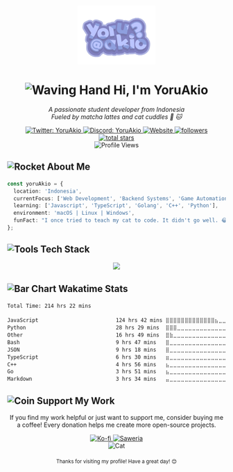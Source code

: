 <div align="center">
  <img width="180" src="yoruakio.png" alt="YoruAkio Logo" />
  
  # <img src="https://raw.githubusercontent.com/Tarikul-Islam-Anik/Animated-Fluent-Emojis/master/Emojis/Hand%20gestures/Waving%20Hand.png" alt="Waving Hand" width="35" height="35" /> Hi, I'm YoruAkio
  
  <p>
    <em>A passionate student developer from Indonesia</em><br>
    <em>Fueled by matcha lattes and cat cuddles 🍵 🐱</em>
  </p>
  
  <a href="https://twitter.com/YoruAkio">
    <img src="https://img.shields.io/badge/Twitter-1DA1F2?style=for-the-badge&logo=x&logoColor=white" alt="Twitter: YoruAkio" />
  </a>
  <a href="https://discord.com/users/919841186246692886">
    <img src="https://img.shields.io/badge/Discord-5865F2?style=for-the-badge&logo=discord&logoColor=white" alt="Discord: YoruAkio" />
  </a>
  <a href="https://akio.lol">
    <img src="https://img.shields.io/badge/Website-FF7139?style=for-the-badge&logo=firefox-browser&logoColor=white" alt="Website" />
  </a>

  <a href="https://github.com/YoruAkio?tab=followers">
    <img alt="followers" title="Follow me on Github" src="https://custom-icon-badges.demolab.com/github/followers/YoruAkio?color=236ad3&labelColor=1155ba&style=for-the-badge&logo=person-add&label=Followers&logoColor=white"/>
  </a>
  <a href="https://github.com/YoruAkio?tab=repositories&sort=stargazers">
    <img alt="total stars" title="Total stars on GitHub" src="https://custom-icon-badges.demolab.com/github/stars/YoruAkio?color=55960c&style=for-the-badge&labelColor=488207&logo=star"/>
  </a>
</div>

<div align="center">
  <img src="https://komarev.com/ghpvc/?username=YoruAkio&style=for-the-badge&color=blueviolet" alt="Profile Views" />
</div>

## <img src="https://raw.githubusercontent.com/Tarikul-Islam-Anik/Animated-Fluent-Emojis/master/Emojis/Travel%20and%20places/Rocket.png" alt="Rocket" width="25" height="25" /> About Me

```typescript
const yoruAkio = {
  location: 'Indonesia',
  currentFocus: ['Web Development', 'Backend Systems', 'Game Automation'],
  learning: ['Javascript', 'TypeScript', 'Golang', 'C++', 'Python'],
  environment: 'macOS | Linux | Windows',
  funFact: "I once tried to teach my cat to code. It didn't go well. 😂",
};
```

## <img src="https://raw.githubusercontent.com/Tarikul-Islam-Anik/Animated-Fluent-Emojis/master/Emojis/Objects/Hammer%20and%20Wrench.png" alt="Tools" width="25" height="25" /> Tech Stack

<div align="center">
  <img src="https://skillicons.dev/icons?i=js,ts,go,cpp,react,nextjs,nodejs,mongodb,linux&theme=dark" />
</div>

## <img src="https://raw.githubusercontent.com/Tarikul-Islam-Anik/Animated-Fluent-Emojis/master/Emojis/Objects/Bar%20Chart.png" alt="Bar Chart" width="25" height="25" /> Wakatime Stats

<!--START_SECTION:waka-->

```txt
Total Time: 214 hrs 22 mins

JavaScript                         124 hrs 42 mins ⣿⣿⣿⣿⣿⣿⣿⣿⣿⣿⣿⣿⣿⣦⣀⣀⣀⣀⣀⣀⣀⣀⣀⣀⣀   53.94 %
Python                             28 hrs 29 mins  ⣿⣿⣿⣀⣀⣀⣀⣀⣀⣀⣀⣀⣀⣀⣀⣀⣀⣀⣀⣀⣀⣀⣀⣀⣀   12.32 %
Other                              16 hrs 49 mins  ⣿⣷⣀⣀⣀⣀⣀⣀⣀⣀⣀⣀⣀⣀⣀⣀⣀⣀⣀⣀⣀⣀⣀⣀⣀   07.28 %
Bash                               9 hrs 47 mins   ⣿⣀⣀⣀⣀⣀⣀⣀⣀⣀⣀⣀⣀⣀⣀⣀⣀⣀⣀⣀⣀⣀⣀⣀⣀   04.24 %
JSON                               9 hrs 18 mins   ⣿⣀⣀⣀⣀⣀⣀⣀⣀⣀⣀⣀⣀⣀⣀⣀⣀⣀⣀⣀⣀⣀⣀⣀⣀   04.03 %
TypeScript                         6 hrs 30 mins   ⣶⣀⣀⣀⣀⣀⣀⣀⣀⣀⣀⣀⣀⣀⣀⣀⣀⣀⣀⣀⣀⣀⣀⣀⣀   02.81 %
C++                                4 hrs 56 mins   ⣦⣀⣀⣀⣀⣀⣀⣀⣀⣀⣀⣀⣀⣀⣀⣀⣀⣀⣀⣀⣀⣀⣀⣀⣀   02.14 %
Go                                 3 hrs 51 mins   ⣦⣀⣀⣀⣀⣀⣀⣀⣀⣀⣀⣀⣀⣀⣀⣀⣀⣀⣀⣀⣀⣀⣀⣀⣀   01.67 %
Markdown                           3 hrs 34 mins   ⣤⣀⣀⣀⣀⣀⣀⣀⣀⣀⣀⣀⣀⣀⣀⣀⣀⣀⣀⣀⣀⣀⣀⣀⣀   01.55 %
```

<!--END_SECTION:waka-->

## <img src="https://raw.githubusercontent.com/Tarikul-Islam-Anik/Animated-Fluent-Emojis/master/Emojis/Objects/Coin.png" alt="Coin" width="25" height="25" /> Support My Work

<div align="center">
  <p>If you find my work helpful or just want to support me, consider buying me a coffee! Every donation helps me create more open-source projects.</p>
  
  <a href="https://ko-fi.com/yoruakio">
    <img src="https://img.shields.io/badge/Support_on_Ko--fi-FF5E5B?style=for-the-badge&logo=ko-fi&logoColor=white" alt="Ko-fi" />
  </a>
  <a href="https://saweria.co/yoruakio">
    <img src="https://img.shields.io/badge/Donate_on_Saweria-2B9348?style=for-the-badge&logo=cashapp&logoColor=white" alt="Saweria" />
  </a>
</div>

<div align="center">
  <img src="https://raw.githubusercontent.com/Tarikul-Islam-Anik/Animated-Fluent-Emojis/master/Emojis/Animals/Cat.png" alt="Cat" width="50" height="50" />
  
  <sub>Thanks for visiting my profile! Have a great day! 😊</sub>
</div>
